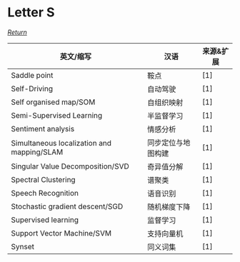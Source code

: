 # Letter S
[*Return*](https://github.com/SyncedAI00/Artificial-Intelligence-Terminology/blob/master/README.md)

英文/缩写|汉语|来源&扩展
---|---|---
Saddle point|鞍点|[1]
Self-Driving|自动驾驶|[1]
Self organised map/SOM|自组织映射|[1]
Semi-Supervised Learning|半监督学习|[1]
Sentiment analysis|情感分析|[1]
Simultaneous localization and mapping/SLAM|同步定位与地图构建|[1]
Singular Value Decomposition/SVD|奇异值分解|[1]
Spectral Clustering|谱聚类|[1]
Speech Recognition|语音识别|[1]
Stochastic gradient descent/SGD|随机梯度下降|[1]
Supervised learning|监督学习|[1]
Support Vector Machine/SVM|支持向量机|[1]
Synset|同义词集|[1]
